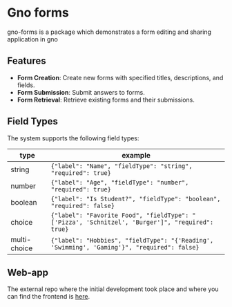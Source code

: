 # Gno forms

gno-forms is a package which demonstrates a form editing and sharing application in gno

## Features
- **Form Creation**: Create new forms with specified titles, descriptions, and fields.
- **Form Submission**: Submit answers to forms.
- **Form Retrieval**: Retrieve existing forms and their submissions.

## Field Types
The system supports the following field types:

type|example
-|-
string|`{"label": "Name", "fieldType": "string", "required": true}`
number|`{"label": "Age", "fieldType": "number", "required": true}`
boolean|`{"label": "Is Student?", "fieldType": "boolean", "required": false}`
choice|`{"label": "Favorite Food", "fieldType": "['Pizza', 'Schnitzel', 'Burger']", "required": true}`
multi-choice|`{"label": "Hobbies", "fieldType": "{'Reading', 'Swimming', 'Gaming'}", "required": false}`

## Web-app

The external repo where the initial development took place and where you can find the frontend is [here](https://github.com/agherasie/gno-forms). 